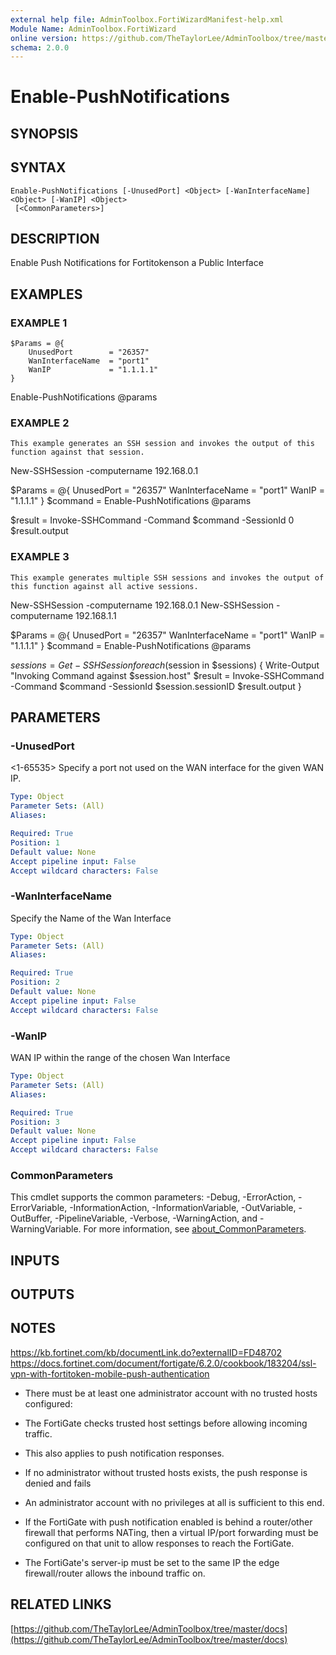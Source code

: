 ```yaml
---
external help file: AdminToolbox.FortiWizardManifest-help.xml
Module Name: AdminToolbox.FortiWizard
online version: https://github.com/TheTaylorLee/AdminToolbox/tree/master/docs
schema: 2.0.0
---
```


# Enable-PushNotifications

## SYNOPSIS

## SYNTAX

```
Enable-PushNotifications [-UnusedPort] <Object> [-WanInterfaceName] <Object> [-WanIP] <Object>
 [<CommonParameters>]
```

## DESCRIPTION
Enable Push Notifications for Fortitokenson a Public Interface

## EXAMPLES

### EXAMPLE 1
```
$Params = @{
    UnusedPort        = "26357"
    WanInterfaceName  = "port1"
    WanIP             = "1.1.1.1"
}
```

Enable-PushNotifications @params

### EXAMPLE 2
```
This example generates an SSH session and invokes the output of this function against that session.
```

New-SSHSession -computername 192.168.0.1

$Params = @{
    UnusedPort        = "26357"
    WanInterfaceName  = "port1"
    WanIP             = "1.1.1.1"
}
$command = Enable-PushNotifications @params

$result = Invoke-SSHCommand -Command $command -SessionId 0
$result.output

### EXAMPLE 3
```
This example generates multiple SSH sessions and invokes the output of this function against all active sessions.
```

New-SSHSession -computername 192.168.0.1
New-SSHSession -computername 192.168.1.1

$Params = @{
    UnusedPort        = "26357"
    WanInterfaceName  = "port1"
    WanIP             = "1.1.1.1"
}
$command = Enable-PushNotifications @params

$sessions = Get-SSHSession
foreach ($session in $sessions) {
    Write-Output "Invoking Command against $session.host"
    $result = Invoke-SSHCommand -Command $command -SessionId $session.sessionID
    $result.output
}

## PARAMETERS

### -UnusedPort
\<1-65535\> Specify a port not used on the WAN interface for the given WAN IP.

```yaml
Type: Object
Parameter Sets: (All)
Aliases:

Required: True
Position: 1
Default value: None
Accept pipeline input: False
Accept wildcard characters: False
```

### -WanInterfaceName
Specify the Name of the Wan Interface

```yaml
Type: Object
Parameter Sets: (All)
Aliases:

Required: True
Position: 2
Default value: None
Accept pipeline input: False
Accept wildcard characters: False
```

### -WanIP
WAN IP within the range of the chosen Wan Interface

```yaml
Type: Object
Parameter Sets: (All)
Aliases:

Required: True
Position: 3
Default value: None
Accept pipeline input: False
Accept wildcard characters: False
```

### CommonParameters
This cmdlet supports the common parameters: -Debug, -ErrorAction, -ErrorVariable, -InformationAction, -InformationVariable, -OutVariable, -OutBuffer, -PipelineVariable, -Verbose, -WarningAction, and -WarningVariable. For more information, see [about_CommonParameters](http://go.microsoft.com/fwlink/?LinkID=113216).

## INPUTS

## OUTPUTS

## NOTES
https://kb.fortinet.com/kb/documentLink.do?externalID=FD48702 \
https://docs.fortinet.com/document/fortigate/6.2.0/cookbook/183204/ssl-vpn-with-fortitoken-mobile-push-authentication

* There must be at least one administrator account with no trusted hosts configured:
* The FortiGate checks trusted host settings before allowing incoming traffic.
* This also applies to push notification responses.
* If no administrator without trusted hosts exists, the push response is denied and fails
* An administrator account with no privileges at all is sufficient to this end.

* If the FortiGate with push notification enabled is behind a router/other firewall that performs NATing, then a virtual IP/port forwarding must be configured on that unit to allow responses to reach the FortiGate.
* The FortiGate's server-ip must be set to the same IP the edge firewall/router allows the inbound traffic on.

## RELATED LINKS

[https://github.com/TheTaylorLee/AdminToolbox/tree/master/docs](https://github.com/TheTaylorLee/AdminToolbox/tree/master/docs)

